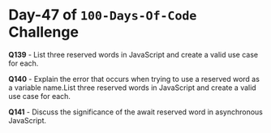# Day-47 of `100-Days-Of-Code` Challenge

**Q139** - List three reserved words in JavaScript and create a valid use case for each.

**Q140** - Explain the error that occurs when trying to use a reserved word as a variable name.List three reserved words in JavaScript and create a valid use case for each.

**Q141** - Discuss the significance of the await reserved word in asynchronous JavaScript.


 

 



 
 





 
 
 

 

 

 

 





 
 

 


 


 

 
 
 


 